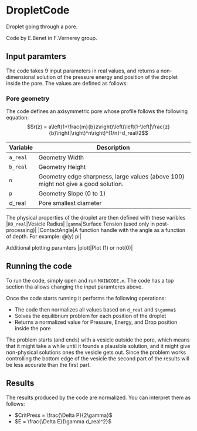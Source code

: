 # DropletCode
Droplet going through a pore.

Code by E.Benet in F.Vernerey group.

## Input paramters
The code takes 9 input parameters in real values, and returns a non-dimensional solution of the pressure energy and position of the droplet inside the pore. The values are defined as follows:
### Pore geometry
The code defines an axisymmetric pore whose profile follows the following equation:
$$r(z) = a\left(1+\frac{m}{b}z\right)\left(\left(1-\left|\frac{z}{b}\right|\right)^n\right)^{1/n}-d_real/2$$

| Variable | Description |
| --- | ----------- |
| ```a_real```|Geometry Width|
| ```b_real```|Geometry Height|
| ```n```|Geometry edge sharpness, large values (above 100) might not give a good solution.|
|```p```|Geometry Slope (0 to 1)|
|d_real|Pore smallest diameter|

The physical properties of the droplet are then defined with these varibles
|```R0_real```|Vesicle Radius|
|```gamma```|Surface Tension (used only in post-processing)|
|ContactAngle|A function handle with the angle as a function of depth. For example: @(y) pi|

Additional plotting paramters
|plott|Plot (1) or not(0)|

## Running the code
To run the code, simply open and run `MAINCODE.m`. The code has a top section tha allows changing the input paramteres above.

Once the code starts running it performs the following operations:
* The code then normalizes all values based on ```d_real``` and ```$\gamma$```
* Solves the equilibrium problem for each position of the droplet
* Returns a normalized value for Pressure, Energy, and Drop position inside the pore

The problem starts (and ends) with a vesicle outside the pore, which means that it might take a while until it founds a plausible solution, and it might give non-physical solutions ones the vesicle gets out.
Since the problem works controlling the bottom edge of the vesicle the second part of the results will be less accurate than the first part.

## Results
The results produced by the code are normalized. You can interpret them as follows:
* $CritPress = \frac{\Delta P}{2\gamma}$
* $E = \frac{\Delta E}{\gamma d_real^2}$

